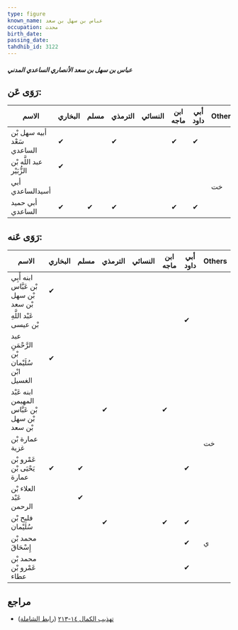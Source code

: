 ```yaml
---
type: figure
known_name: عباس بن سهل بن سعد
occupation: محدث
birth_date:
passing_date:
tahdhib_id: 3122
---
```

##### عباس بن سهل بن سعد الأنصاري الساعدي المدني

## رَوَى عَن:
| الاسم                      | البخاري | مسلم | الترمذي | النسائي | ابن ماجه | أبي داود | Others |
| -------------------------- | ------- | ---- | ------- | ------- | -------- | -------- | ------ |
| أبيه سهل بْن سَعْد الساعدي | ✔       |      | ✔       |         | ✔        | ✔        |        |
| عبد اللَّه بْن الزُّبَيْر  | ✔       |      |         |         |          |          |        |
| أبي أسيدالساعدي            |         |      |         |         |          |          | خت     |
| أبي حميد الساعدي           | ✔       | ✔    | ✔       |         | ✔        | ✔        |        |
## رَوَى عَنه:
| الاسم                                          | البخاري | مسلم | الترمذي | النسائي | ابن ماجه | أبي داود | Others |
| ---------------------------------------------- | ------- | ---- | ------- | ------- | -------- | -------- | ------ |
| ابنه أَبِي بْن عَبَّاس بْن سهل بْن سعد         | ✔       |      |         |         |          |          |        |
| عَبْد اللَّهِ بْن عيسى                         |         |      |         |         |          | ✔        |        |
| عبد الرَّحْمَنِ بْن سُلَيْمان ابْن الغسيل      | ✔       |      |         |         |          |          |        |
| ابنه عَبْد المهيمن بْن عَبَّاس بْن سهل بْن سعد |         |      | ✔       |         | ✔        |          |        |
| عمارة بْن غزية                                 |         |      |         |         |          |          | خت     |
| عَمْرو بْن يَحْيَى بْن عمارة                   | ✔       | ✔    |         |         |          | ✔        |        |
| العلاء بْن عَبْد الرحمن                        |         | ✔    |         |         |          |          |        |
| فليح بْن سُلَيْمان                             |         |      | ✔       |         | ✔        | ✔        |        |
| محمد بْن إِسْحَاقَ                             |         |      |         |         |          | ✔        | ي      |
| محمد بْن عَمْرو بْن عطاء                       |         |      |         |         |          | ✔        |        |
## مراجع
- [تهذيب الكمال ١٤-٢١٣](obsidian://open?vault=Tahdhib-al-Kamal&file=Figures/٣١٢٢-عباس%20بن%20سهل%20بن%20سعد%20الأنصاري%20الساعدي%20المدني) ([رابط الشاملة](https://shamela.ws/book/3722/7141))